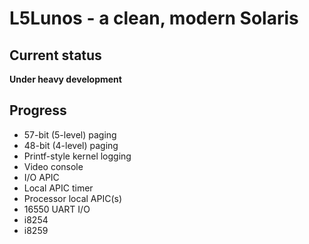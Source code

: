 # L5Lunos - a clean, modern Solaris

## Current status

**Under heavy development**


## Progress

- 57-bit (5-level) paging
- 48-bit (4-level) paging
- Printf-style kernel logging
- Video console
- I/O APIC
- Local APIC timer
- Processor local APIC(s)
- 16550 UART I/O
- i8254
- i8259
